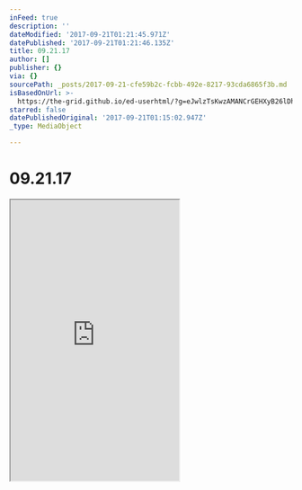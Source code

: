 ```yaml
---
inFeed: true
description: ''
dateModified: '2017-09-21T01:21:45.971Z'
datePublished: '2017-09-21T01:21:46.135Z'
title: 09.21.17
author: []
publisher: {}
via: {}
sourcePath: _posts/2017-09-21-cfe59b2c-fcbb-492e-8217-93cda6865f3b.md
isBasedOnUrl: >-
  https://the-grid.github.io/ed-userhtml/?g=eJwlzTsKwzAMANCrGEHXyB26lDhbtwy5gj8yCdhRkW1Eb19ILvDefGTxlYweqe8OntY-wDSJDvbev-2NqKrTj0cfgabIFakGSvjy57qp_eTKYC4isCQSBxaML4U1j1JaFKJzmfFelj8fayY5
starred: false
datePublishedOriginal: '2017-09-21T01:15:02.947Z'
_type: MediaObject

---
```

# 09.21.17

<iframe src="https://the-grid.github.io/ed-userhtml/?g=eJwlzTsKwzAMANCrGEHXyB26lDhbtwy5gj8yCdhRkW1Eb19ILvDefGTxlYweqe8OntY-wDSJDvbev-2NqKrTj0cfgabIFakGSvjy57qp_eTKYC4isCQSBxaML4U1j1JaFKJzmfFelj8fayY5" height="500" style=""></iframe>